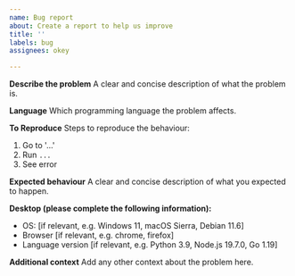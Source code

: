 ```yaml
---
name: Bug report
about: Create a report to help us improve
title: ''
labels: bug
assignees: okey

---
```


**Describe the problem**
A clear and concise description of what the problem is.

**Language**
Which programming language the problem affects.

**To Reproduce**
Steps to reproduce the behaviour:
1. Go to '...'
2. Run `...`
3. See error

**Expected behaviour**
A clear and concise description of what you expected to happen.

**Desktop (please complete the following information):**
 - OS: [if relevant, e.g. Windows 11, macOS Sierra, Debian 11.6]
 - Browser [if relevant, e.g. chrome, firefox]
 - Language version [if relevant, e.g. Python 3.9, Node.js 19.7.0, Go 1.19]

**Additional context**
Add any other context about the problem here.
